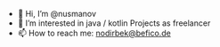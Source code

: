 - 👋 Hi, I’m @nusmanov
- 👀 I’m interested in java / kotlin Projects as freelancer
- 📫 How to reach me: nodirbek@befico.de

<!---
nusmanov/nusmanov is a ✨ special ✨ repository because its `README.md` (this file) appears on your GitHub profile.
You can click the Preview link to take a look at your changes.
--->

